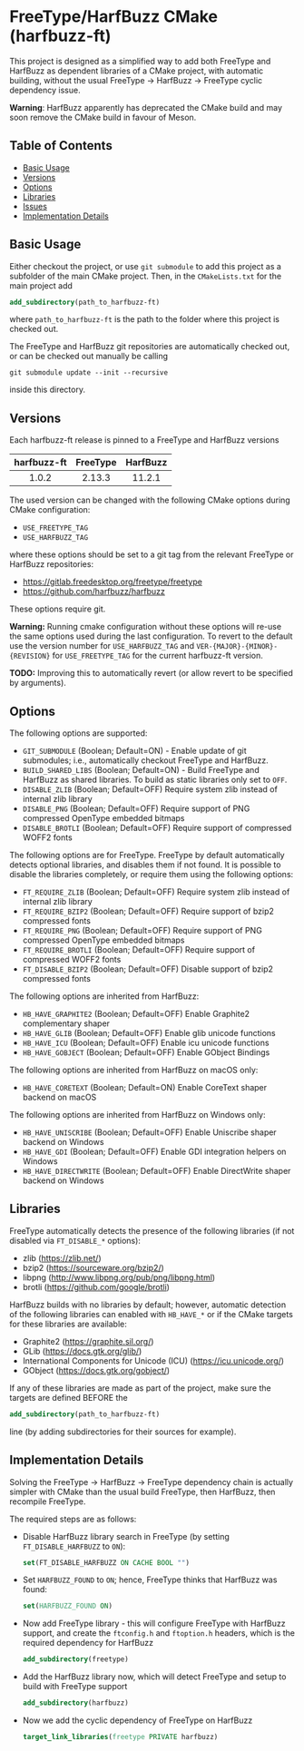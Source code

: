 # FreeType/HarfBuzz CMake (harfbuzz-ft)

This project is designed as a simplified way to add both FreeType and HarfBuzz
as dependent libraries of a CMake project, with automatic building, without the
usual FreeType $\rightarrow$ HarfBuzz $\rightarrow$ FreeType cyclic dependency issue.

**Warning**: HarfBuzz apparently has deprecated the CMake build and may soon remove the CMake
build in favour of Meson.

## Table of Contents

 * [Basic Usage](#basic-usage)
 * [Versions](#versions)
 * [Options](#options)
 * [Libraries](#libraries)
 * [Issues](#issues)
 * [Implementation Details](#implementation-details)

## Basic Usage

Either checkout the project, or use `git submodule` to add this project as
a subfolder of the main CMake project. Then, in the `CMakeLists.txt` for the
main project add
```cmake
add_subdirectory(path_to_harfbuzz-ft)
```
where `path_to_harfbuzz-ft` is the path to the folder where this project is
checked out.

The FreeType and HarfBuzz git repositories are automatically checked out, or
can be checked out manually be calling
```
git submodule update --init --recursive
```
inside this directory.

## Versions

Each harfbuzz-ft release is pinned to a FreeType and HarfBuzz versions

| harfbuzz-ft | FreeType | HarfBuzz |
|:-----------:|:--------:|:--------:|
| 1.0.2       | 2.13.3   | 11.2.1   |

The used version can be changed with the following CMake options during CMake
configuration:

  * `USE_FREETYPE_TAG`
  * `USE_HARFBUZZ_TAG`

where these options should be set to a git tag from the relevant FreeType
or HarfBuzz repositories:

  * <https://gitlab.freedesktop.org/freetype/freetype>
  * <https://github.com/harfbuzz/harfbuzz>

These options require git.

**Warning:** Running cmake configuration without these options will re-use the
same options used during the last configuration. To revert to the default use
the version number for `USE_HARFBUZZ_TAG` and `VER-{MAJOR}-{MINOR}-{REVISION}`
for `USE_FREETYPE_TAG` for the current harfbuzz-ft version.

**TODO:** Improving this to automatically revert (or allow revert to be
specified by arguments).

## Options

The following options are supported:

  * `GIT_SUBMODULE` (Boolean; Default=ON) - Enable update of git submodules;
    i.e., automatically checkout FreeType and HarfBuzz.
  * `BUILD_SHARED_LIBS` (Boolean; Default=ON) - Build FreeType and HarfBuzz
    as shared libraries. To build as static libraries only set to `OFF`.
  * `DISABLE_ZLIB` (Boolean; Default=OFF) Require system zlib instead of internal zlib library
  * `DISABLE_PNG` (Boolean; Default=OFF) Require support of PNG compressed OpenType embedded bitmaps
  * `DISABLE_BROTLI` (Boolean; Default=OFF) Require support of compressed WOFF2 fonts

The following options are for FreeType. FreeType by default
automatically detects optional libraries, and disables them if not found. It
is possible to disable the libraries completely, or require them using the
following options:

  * `FT_REQUIRE_ZLIB` (Boolean; Default=OFF) Require system zlib instead of internal zlib library
  * `FT_REQUIRE_BZIP2` (Boolean; Default=OFF) Require support of bzip2 compressed fonts
  * `FT_REQUIRE_PNG` (Boolean; Default=OFF) Require support of PNG compressed OpenType embedded bitmaps
  * `FT_REQUIRE_BROTLI` (Boolean; Default=OFF) Require support of compressed WOFF2 fonts
  * `FT_DISABLE_BZIP2` (Boolean; Default=OFF) Disable support of bzip2 compressed fonts

The following options are inherited from HarfBuzz:

  * `HB_HAVE_GRAPHITE2` (Boolean; Default=OFF) Enable Graphite2 complementary shaper
  * `HB_HAVE_GLIB` (Boolean; Default=OFF) Enable glib unicode functions
  * `HB_HAVE_ICU` (Boolean; Default=OFF) Enable icu unicode functions
  * `HB_HAVE_GOBJECT` (Boolean; Default=OFF) Enable GObject Bindings

The following options are inherited from HarfBuzz on macOS only:

  * `HB_HAVE_CORETEXT` (Boolean; Default=ON) Enable CoreText shaper backend on macOS

The following options are inherited from HarfBuzz on Windows only:

  * `HB_HAVE_UNISCRIBE` (Boolean; Default=OFF) Enable Uniscribe shaper backend on Windows
  * `HB_HAVE_GDI` (Boolean; Default=OFF) Enable GDI integration helpers on Windows
  * `HB_HAVE_DIRECTWRITE` (Boolean; Default=OFF) Enable DirectWrite shaper backend on Windows

## Libraries

FreeType automatically detects the presence of the following libraries (if not
disabled via `FT_DISABLE_*` options):

  * zlib (<https://zlib.net/>)
  * bzip2 (<https://sourceware.org/bzip2/>)
  * libpng (<http://www.libpng.org/pub/png/libpng.html>)
  * brotli (<https://github.com/google/brotli>)

HarfBuzz builds with no libraries by default; however, automatic detection of
the following libraries can enabled with `HB_HAVE_*` or if the CMake targets
for these libraries are available:

  * Graphite2 (<https://graphite.sil.org/>)
  * GLib (<https://docs.gtk.org/glib/>)
  * International Components for Unicode (ICU) (<https://icu.unicode.org/>)
  * GObject (<https://docs.gtk.org/gobject/>)

If any of these libraries are made as part of the project, make sure the
targets are defined BEFORE the
```cmake
add_subdirectory(path_to_harfbuzz-ft)
```
line (by adding subdirectories for their sources for example).

## Implementation Details

Solving the FreeType $\rightarrow$ HarfBuzz $\rightarrow$ FreeType dependency
chain is actually simpler with CMake than the usual build FreeType, then
HarfBuzz, then recompile FreeType.

The required steps are as follows:

  * Disable HarfBuzz library search in FreeType (by setting
    `FT_DISABLE_HARFBUZZ` to `ON`):
    ```cmake
    set(FT_DISABLE_HARFBUZZ ON CACHE BOOL "")
    ```
  * Set `HARFBUZZ_FOUND` to `ON`; hence, FreeType thinks that HarfBuzz was
    found:
    ```cmake
    set(HARFBUZZ_FOUND ON)
    ```
  * Now add FreeType library - this will configure FreeType with HarfBuzz
    support, and create the `ftconfig.h` and `ftoption.h` headers, which is the
    required dependency for HarfBuzz
    ```cmake
    add_subdirectory(freetype)
    ```
  * Add the HarfBuzz library now, which will detect FreeType and setup to build
    with FreeType support
    ```cmake
    add_subdirectory(harfbuzz)
    ```
  * Now we add the cyclic dependency of FreeType on HarfBuzz
    ```cmake
    target_link_libraries(freetype PRIVATE harfbuzz)
    ```
